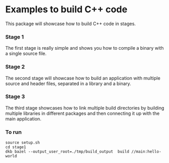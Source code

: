 # Examples to build C++ code

This package will showcase how to build C++ code in stages.

### Stage 1
The first stage is really simple and shows you how to compile a binary with a single source file.

### Stage 2
The second stage will showcase how to build an application with multiple source and header files, separated in a library and a binary.

### Stage 3
The third stage showcases how to link multiple build directories by building multiple libraries in different packages and then connecting it up with the main application.


### To run 

```
source setup.sh
cd stage1
dkb bazel --output_user_root=./tmp/build_output  build //main:hello-world 
```